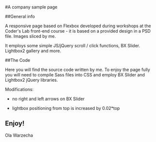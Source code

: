 #A company sample page

##General info 

A responsive page based on Flexbox developed during workshops at the Coder's Lab front-end course - it is based on a provided design in a PSD file. 
Images sliced by me. 

It employs some simple JS/jQuery scroll / click functions, BX Slider. Lightbox2 gallery and more.

##The Code

Here you will find the source code written by me. To enjoy the page fully you will need to compile Sass files into CSS and employ BX Slider and Lightbox2 jQuery libraries. 

Modifications:

* no right and left arrows on BX Slider

* lightbox positioning from top is increased by 0.02*top

Enjoy!
-- 
Ola Warzecha
